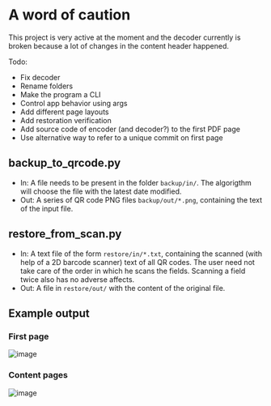 # A word of caution
This project is very active at the moment and the decoder currently is broken because a lot of changes in the content header happened.

Todo:
- Fix decoder
- Rename folders
- Make the program a CLI
- Control app behavior using args
- Add different page layouts
- Add restoration verification
- Add source code of encoder (and decoder?) to the first PDF page
- Use alternative way to refer to a unique commit on first page

## backup_to_qrcode.py
- In: A file needs to be present in the folder `backup/in/`. The algorigthm will choose the file with the latest date modified.
- Out: A series of QR code PNG files `backup/out/*.png`, containing the text of the input file.

## restore_from_scan.py
- In: A text file of the form `restore/in/*.txt`, containing the scanned (with help of a 2D barcode scanner) text of all QR codes. The user need not take care of the order in which he scans the fields. Scanning a field twice also has no adverse affects.
- Out: A file in `restore/out/` with the content of the original file.

## Example output
### First page
![image](https://user-images.githubusercontent.com/19881323/115163513-ca5de380-a0a9-11eb-8190-2083fc931734.png)

### Content pages
![image](https://user-images.githubusercontent.com/19881323/115163517-d47fe200-a0a9-11eb-9ba8-d5302b3cc524.png)
